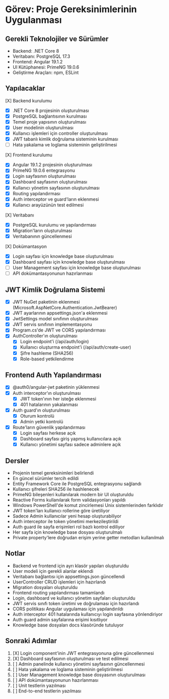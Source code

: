 # Görev: Proje Gereksinimlerinin Uygulanması

## Gerekli Teknolojiler ve Sürümler
- Backend: .NET Core 8
- Veritabanı: PostgreSQL 17.3
- Frontend: Angular 19.1.2
- UI Kütüphanesi: PrimeNG 19.0.6
- Geliştirme Araçları: npm, ESLint

## Yapılacaklar
[X] Backend kurulumu
  - [X] .NET Core 8 projesinin oluşturulması
  - [X] PostgreSQL bağlantısının kurulması
  - [X] Temel proje yapısının oluşturulması
  - [X] User modelinin oluşturulması
  - [X] Kullanıcı işlemleri için controller oluşturulması
  - [X] JWT tabanlı kimlik doğrulama sisteminin kurulması
  - [ ] Hata yakalama ve loglama sisteminin geliştirilmesi

[X] Frontend kurulumu
  - [X] Angular 19.1.2 projesinin oluşturulması
  - [X] PrimeNG 19.0.6 entegrasyonu
  - [X] Login sayfasının oluşturulması
  - [X] Dashboard sayfasının oluşturulması
  - [X] Kullanıcı yönetim sayfasının oluşturulması
  - [X] Routing yapılandırması
  - [X] Auth interceptor ve guard'ların eklenmesi
  - [X] Kullanıcı arayüzünün test edilmesi

[X] Veritabanı
  - [X] PostgreSQL kurulumu ve yapılandırması
  - [X] Migration'ların oluşturulması
  - [X] Veritabanının güncellenmesi

[X] Dokümantasyon
  - [X] Login sayfası için knowledge base oluşturulması
  - [X] Dashboard sayfası için knowledge base oluşturulması
  - [ ] User Management sayfası için knowledge base oluşturulması
  - [ ] API dokümantasyonunun hazırlanması

## JWT Kimlik Doğrulama Sistemi
- [X] JWT NuGet paketinin eklenmesi (Microsoft.AspNetCore.Authentication.JwtBearer)
- [X] JWT ayarlarının appsettings.json'a eklenmesi
- [X] JwtSettings model sınıfının oluşturulması
- [X] JWT servis sınıfının implementasyonu
- [X] Program.cs'de JWT ve CORS yapılandırması
- [X] AuthController'ın oluşturulması
  - [X] Login endpoint'i (/api/auth/login)
  - [X] Kullanıcı oluşturma endpoint'i (/api/auth/create-user)
  - [X] Şifre hashleme (SHA256)
  - [X] Role-based yetkilendirme

## Frontend Auth Yapılandırması
- [X] @auth0/angular-jwt paketinin yüklenmesi
- [X] Auth interceptor'ın oluşturulması
  - [X] JWT token'ının her isteğe eklenmesi
  - [X] 401 hatalarının yakalanması
- [X] Auth guard'ın oluşturulması
  - [X] Oturum kontrolü
  - [X] Admin yetki kontrolü
- [X] Route'ların güvenlik yapılandırması
  - [X] Login sayfası herkese açık
  - [X] Dashboard sayfası giriş yapmış kullanıcılara açık
  - [X] Kullanıcı yönetimi sayfası sadece adminlere açık

## Dersler
- Projenin temel gereksinimleri belirlendi
- En güncel sürümler tercih edildi
- Entity Framework Core ile PostgreSQL entegrasyonu sağlandı
- Kullanıcı şifreleri SHA256 ile hashlenecek
- PrimeNG bileşenleri kullanılarak modern bir UI oluşturuldu
- Reactive Forms kullanılarak form validasyonları yapıldı
- Windows PowerShell'de komut zincirlemesi Unix sistemlerinden farklıdır
- JWT token'ları kullanıcı rollerine göre üretiliyor
- Sadece Admin kullanıcılar yeni hesap oluşturabiliyor
- Auth interceptor ile token yönetimi merkezileştirildi
- Auth guard ile sayfa erişimleri rol bazlı kontrol ediliyor
- Her sayfa için knowledge base dosyası oluşturulmalı
- Private property'lere doğrudan erişim yerine getter metodları kullanılmalı

## Notlar
- Backend ve frontend için ayrı klasör yapıları oluşturuldu
- User modeli için gerekli alanlar eklendi
- Veritabanı bağlantısı için appsettings.json güncellendi
- UserController CRUD işlemleri için hazırlandı
- Migration dosyaları oluşturuldu
- Frontend routing yapılandırması tamamlandı
- Login, dashboard ve kullanıcı yönetim sayfaları oluşturuldu
- JWT servis sınıfı token üretimi ve doğrulaması için hazırlandı
- CORS politikası Angular uygulaması için yapılandırıldı
- Auth interceptor 401 hatalarında kullanıcıyı login sayfasına yönlendiriyor
- Auth guard admin sayfalarına erişimi kısıtlıyor
- Knowledge base dosyaları docs klasöründe tutuluyor

## Sonraki Adımlar
1. [X] Login component'inin JWT entegrasyonuna göre güncellenmesi
2. [X] Dashboard sayfasının oluşturulması ve test edilmesi
3. [ ] Admin panelinde kullanıcı yönetimi sayfasının güncellenmesi
4. [ ] Hata yakalama ve loglama sisteminin geliştirilmesi
5. [ ] User Management knowledge base dosyasının oluşturulması
6. [ ] API dokümantasyonunun hazırlanması
7. [ ] Unit testlerin yazılması
8. [ ] End-to-end testlerin yazılması